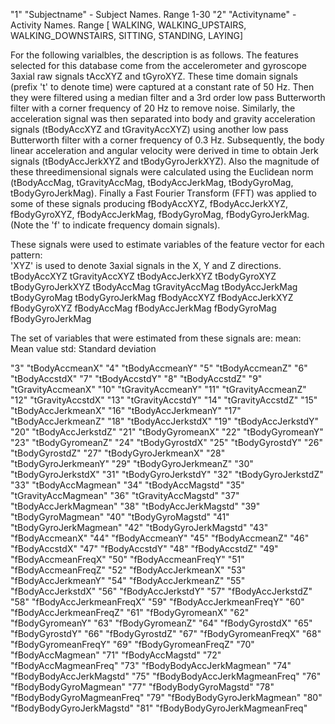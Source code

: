 
"1" "Subjectname"
		- Subject Names. Range 1-30
"2" "Activityname"
		- Activity Names. Range [ WALKING, WALKING_UPSTAIRS, WALKING_DOWNSTAIRS, SITTING, STANDING, LAYING]

For the following varialbles, the description is as follows. 
The features selected for this database come from the accelerometer and gyroscope 3axial raw signals tAccXYZ and tGyroXYZ. These time domain signals (prefix 't' to denote time) were captured at a constant rate of 50 Hz. Then they were filtered using a median filter and a 3rd order low pass Butterworth filter with a corner frequency of 20 Hz to remove noise. Similarly, the acceleration signal was then separated into body and gravity acceleration signals (tBodyAccXYZ and tGravityAccXYZ) using another low pass Butterworth filter with a corner frequency of 0.3 Hz. 
Subsequently, the body linear acceleration and angular velocity were derived in time to obtain Jerk signals (tBodyAccJerkXYZ and tBodyGyroJerkXYZ). Also the magnitude of these threedimensional signals were calculated using the Euclidean norm (tBodyAccMag, tGravityAccMag, tBodyAccJerkMag, tBodyGyroMag, tBodyGyroJerkMag). 
Finally a Fast Fourier Transform (FFT) was applied to some of these signals producing fBodyAccXYZ, fBodyAccJerkXYZ, fBodyGyroXYZ, fBodyAccJerkMag, fBodyGyroMag, fBodyGyroJerkMag. (Note the 'f' to indicate frequency domain signals). 

These signals were used to estimate variables of the feature vector for each pattern:  
'XYZ' is used to denote 3axial signals in the X, Y and Z directions.
tBodyAccXYZ
tGravityAccXYZ
tBodyAccJerkXYZ
tBodyGyroXYZ
tBodyGyroJerkXYZ
tBodyAccMag
tGravityAccMag
tBodyAccJerkMag
tBodyGyroMag
tBodyGyroJerkMag
fBodyAccXYZ
fBodyAccJerkXYZ
fBodyGyroXYZ
fBodyAccMag
fBodyAccJerkMag
fBodyGyroMag
fBodyGyroJerkMag

The set of variables that were estimated from these signals are: 
mean: Mean value
std: Standard deviation


"3" "tBodyAccmeanX"
"4" "tBodyAccmeanY"
"5" "tBodyAccmeanZ"
"6" "tBodyAccstdX"
"7" "tBodyAccstdY"
"8" "tBodyAccstdZ"
"9" "tGravityAccmeanX"
"10" "tGravityAccmeanY"
"11" "tGravityAccmeanZ"
"12" "tGravityAccstdX"
"13" "tGravityAccstdY"
"14" "tGravityAccstdZ"
"15" "tBodyAccJerkmeanX"
"16" "tBodyAccJerkmeanY"
"17" "tBodyAccJerkmeanZ"
"18" "tBodyAccJerkstdX"
"19" "tBodyAccJerkstdY"
"20" "tBodyAccJerkstdZ"
"21" "tBodyGyromeanX"
"22" "tBodyGyromeanY"
"23" "tBodyGyromeanZ"
"24" "tBodyGyrostdX"
"25" "tBodyGyrostdY"
"26" "tBodyGyrostdZ"
"27" "tBodyGyroJerkmeanX"
"28" "tBodyGyroJerkmeanY"
"29" "tBodyGyroJerkmeanZ"
"30" "tBodyGyroJerkstdX"
"31" "tBodyGyroJerkstdY"
"32" "tBodyGyroJerkstdZ"
"33" "tBodyAccMagmean"
"34" "tBodyAccMagstd"
"35" "tGravityAccMagmean"
"36" "tGravityAccMagstd"
"37" "tBodyAccJerkMagmean"
"38" "tBodyAccJerkMagstd"
"39" "tBodyGyroMagmean"
"40" "tBodyGyroMagstd"
"41" "tBodyGyroJerkMagmean"
"42" "tBodyGyroJerkMagstd"
"43" "fBodyAccmeanX"
"44" "fBodyAccmeanY"
"45" "fBodyAccmeanZ"
"46" "fBodyAccstdX"
"47" "fBodyAccstdY"
"48" "fBodyAccstdZ"
"49" "fBodyAccmeanFreqX"
"50" "fBodyAccmeanFreqY"
"51" "fBodyAccmeanFreqZ"
"52" "fBodyAccJerkmeanX"
"53" "fBodyAccJerkmeanY"
"54" "fBodyAccJerkmeanZ"
"55" "fBodyAccJerkstdX"
"56" "fBodyAccJerkstdY"
"57" "fBodyAccJerkstdZ"
"58" "fBodyAccJerkmeanFreqX"
"59" "fBodyAccJerkmeanFreqY"
"60" "fBodyAccJerkmeanFreqZ"
"61" "fBodyGyromeanX"
"62" "fBodyGyromeanY"
"63" "fBodyGyromeanZ"
"64" "fBodyGyrostdX"
"65" "fBodyGyrostdY"
"66" "fBodyGyrostdZ"
"67" "fBodyGyromeanFreqX"
"68" "fBodyGyromeanFreqY"
"69" "fBodyGyromeanFreqZ"
"70" "fBodyAccMagmean"
"71" "fBodyAccMagstd"
"72" "fBodyAccMagmeanFreq"
"73" "fBodyBodyAccJerkMagmean"
"74" "fBodyBodyAccJerkMagstd"
"75" "fBodyBodyAccJerkMagmeanFreq"
"76" "fBodyBodyGyroMagmean"
"77" "fBodyBodyGyroMagstd"
"78" "fBodyBodyGyroMagmeanFreq"
"79" "fBodyBodyGyroJerkMagmean"
"80" "fBodyBodyGyroJerkMagstd"
"81" "fBodyBodyGyroJerkMagmeanFreq"
